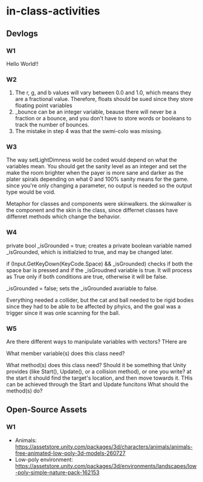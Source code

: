 # in-class-activities
## Devlogs
### W1
Hello World!!

### W2
1. The r, g, and b values will vary between 0.0 and 1.0, which means they are a fractional value. Therefore, floats should be sued since they store floating point variables
2. _bounce can be an integer variable, beause there will never be a fraction or a bounce, and you don't have to store words or booleans to track the number of bounces.
3. The mistake in step 4 was that the swmi-colo was missing.


### W3
The way setLightDimness wold be coded would depend on what the variables mean. You should get the sanity level as an integer and set the make the room brighter when the payer is more sane and darker as the plater spirals depending on what 0 and 100% sanity means for the game. since you're only changing a parameter, no output is needed so the output type would be void.

Metaphor for classes and components were skinwalkers. the skinwalker is the component and the skin is the class, since differnet classes have diffenret methods which change the behavior.

### W4
private bool _isGrounded = true; creates a private boolean variable named _isGrounded, which is initialzied to true, and may be changed later.

if (Input.GetKeyDown(KeyCode.Space) && _isGrounded) checks if both the space bar is pressed and if the _isGroudned variable is true. It will process as True only if both conditions are true, otherwise it will be false.

_isGrounded = false; sets the _isGrounded avariable to false.

Everything needed a collider, but the cat and ball needed to be rigid bodies since they had to be able to be affected by phyics, and the goal was a trigger since it was onle scanning for the ball.

### W5
Are there different ways to manipulate variables with vectors? THere are

What member variable(s) does this class need?

What method(s) does this class need? Should it be something that Unity provides (like Start(), Update(), or a collision method), or one you write?
at the start it should find the target's location, and then move towards it. THis can be achieved through the Start and Update funcitons
What should the method(s) do?


## Open-Source Assets
### W1
- Animals: https://assetstore.unity.com/packages/3d/characters/animals/animals-free-animated-low-poly-3d-models-260727 
- Low-poly environment: https://assetstore.unity.com/packages/3d/environments/landscapes/low-poly-simple-nature-pack-162153 